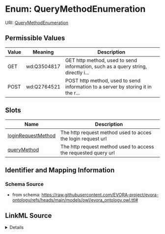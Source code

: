 # Enum: QueryMethodEnumeration



URI: [QueryMethodEnumeration](QueryMethodEnumeration.md)

## Permissible Values

| Value | Meaning | Description |
| --- | --- | --- |
| GET | wd:Q3504817 | GET http method, used to send information, such as a query string, directly i... |
| POST | wd:Q2764521 | POST http method, used to send information to a server by storing it in the r... |




## Slots

| Name | Description |
| ---  | --- |
| [loginRequestMethod](loginRequestMethod.md) | The http request method used to acces the login request url |
| [queryMethod](queryMethod.md) | The http request method used to access the requested query url |






## Identifier and Mapping Information







### Schema Source


* from schema: https://raw.githubusercontent.com/EVORA-project/evora-ontology/refs/heads/main/models/owl/evora_ontology.owl.ttl#






## LinkML Source

<details>
```yaml
name: queryMethodEnumeration
from_schema: https://raw.githubusercontent.com/EVORA-project/evora-ontology/refs/heads/main/models/owl/evora_ontology.owl.ttl#
rank: 1000
permissible_values:
  GET:
    text: GET
    description: GET http method, used to send information, such as a query string,
      directly in the URL
    meaning: wd:Q3504817
  POST:
    text: POST
    description: POST http method, used to send information to a server by storing
      it in the request body of the http request
    meaning: wd:Q2764521

```
</details>
